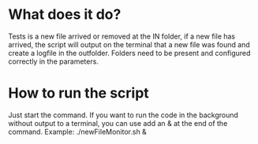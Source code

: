 # What does it do?
Tests is a new file arrived or removed at the IN folder, if a new file has arrived, the script will output on the terminal that a new file was found and create a logfile in the outfolder.  Folders need to be present and configured correctly in the parameters.

# How to run the script
Just start the command.  If you want to run the code in the background without output to a terminal, you can use add an & at the end of the command.  Example: ./newFileMonitor.sh &



